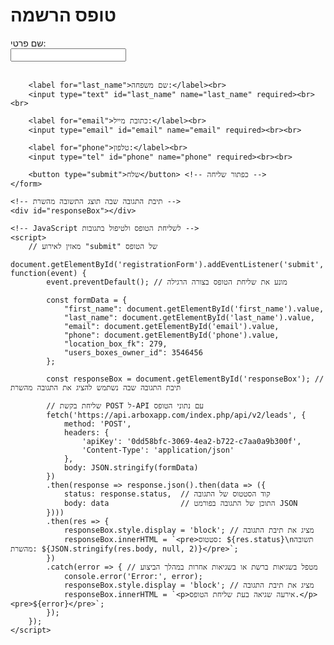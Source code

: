 <!DOCTYPE html>
<html>
<head>
    <meta charset="UTF-8">
    <title>טופס הרשמה</title>
    <!-- סגנון לחלק תיבת התגובה -->
    <style>
        #responseBox {
            margin-top: 20px; /* רווח למעלה */
            padding: 10px;    /* ריפוד פנימי */
            border: 1px solid #000; /* מסגרת שחורה */
            width: 300px;    /* רוחב התיבה */
            height: 150px;   /* גובה התיבה */
            overflow: auto;  /* גלילה אוטומטית במקרה של תוכן גדול */
            display: none;   /* התיבה מוסתרת כברירת מחדל */
        }
    </style>
</head>
<body>
    <h1>טופס הרשמה</h1>
    <!-- טופס הרשמה -->
    <form id="registrationForm">
        <label for="first_name">שם פרטי:</label><br>
        <input type="text" id="first_name" name="first_name" required><br><br>
        
        <label for="last_name">שם משפחה:</label><br>
        <input type="text" id="last_name" name="last_name" required><br><br>
        
        <label for="email">כתובת מייל:</label><br>
        <input type="email" id="email" name="email" required><br><br>
        
        <label for="phone">טלפון:</label><br>
        <input type="tel" id="phone" name="phone" required><br><br>
        
        <button type="submit">שלח</button> <!-- כפתור שליחה -->
    </form>

    <!-- תיבת התגובה שבה תוצג התשובה מהשרת -->
    <div id="responseBox"></div>

    <!-- JavaScript לשליחת הטופס ולטיפול בתגובות -->
    <script>
        // מאזין לאירוע "submit" של הטופס
        document.getElementById('registrationForm').addEventListener('submit', function(event) {
            event.preventDefault(); // מונע את שליחת הטופס בצורה הרגילה

            const formData = {
                "first_name": document.getElementById('first_name').value,
                "last_name": document.getElementById('last_name').value,
                "email": document.getElementById('email').value,
                "phone": document.getElementById('phone').value,
                "location_box_fk": 279,
                "users_boxes_owner_id": 3546456
            };

            const responseBox = document.getElementById('responseBox'); // תיבת התגובה שבה נשתמש להציג את התגובה מהשרת

            // שליחת בקשת POST ל-API עם נתוני הטופס
            fetch('https://api.arboxapp.com/index.php/api/v2/leads', {
                method: 'POST',
                headers: {
                    'apiKey': '0dd58bfc-3069-4ea2-b722-c7aa0a9b300f',
                    'Content-Type': 'application/json'
                },
                body: JSON.stringify(formData)
            })
            .then(response => response.json().then(data => ({
                status: response.status,  // קוד הסטטוס של התגובה
                body: data                // התוכן של התגובה בפורמט JSON
            })))
            .then(res => {
                responseBox.style.display = 'block'; // מציג את תיבת התגובה
                responseBox.innerHTML = `<pre>סטטוס: ${res.status}\nתשובה מהשרת: ${JSON.stringify(res.body, null, 2)}</pre>`;
            })
            .catch(error => { // מטפל בשגיאות ברשת או בשגיאות אחרות במהלך הביצוע
                console.error('Error:', error);
                responseBox.style.display = 'block'; // מציג את תיבת התגובה
                responseBox.innerHTML = `<p>אירעה שגיאה בעת שליחת הטופס.</p><pre>${error}</pre>`;
            });
        });
    </script>
</body>
</html>
